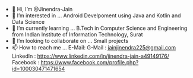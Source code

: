 - 👋 Hi, I’m @Jinendra-Jain
- 👀 I’m interested in ...
Android Develpoment using Java and Kotlin and Data Science
- 🌱 I’m currently learning ...
B.Tech in Computer Science and Engineering from Indian Institute of Information Technology, Surat
- 💞️ I’m looking to collaborate on ...
Small projects
- 📫 How to reach me ... 
E-Mail: G-Mail : jainjinendra225@gmail.com
LinkedIn : https://www.linkedin.com/in/jinendra-jain-a49149176/
Facebook : https://www.facebook.com/profile.php?id=100030471471654
<!---
Jinendra-Jain/Jinendra-Jain is a ✨ special ✨ repository because its `README.md` (this file) appears on your GitHub profile.
You can click the Preview link to take a look at your changes.
--->
